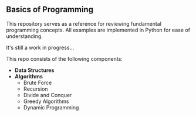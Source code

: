 ## Basics of Programming

This repository serves as a reference for reviewing fundamental programming concepts. All examples are implemented in Python for ease of understanding.

It's still a work in progress...

This repo consists of the following components:
- **Data Structures**
- **Algorithms**
    - Brute Force
    - Recursion
    - Divide and Conquer
    - Greedy Algorithms
    - Dynamic Programming